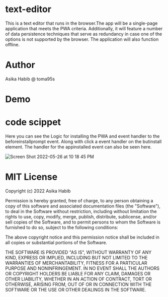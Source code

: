 # text-editor
This is a text editor that runs in the browser.The app will be a single-page application that meets the PWA criteria. Additionally, it will feature a number of data persistence techniques that serve as redundancy in case one of the options is not supported by the browser. The application will also function offline.


# Author

Asika Habib @ toma95s


# Demo




# code scippet

Here you can see the Logic for installing the PWA and event handler to the beforeinstallprompt event. Along with click a event handler on the butinstall element. The handler for the appinstalled event can also be seen here.

![Screen Shot 2022-05-26 at 10 18 45 PM](https://user-images.githubusercontent.com/101033224/170634378-4fcbb88d-8e44-4301-81c6-6e8da814f56a.png)



# MIT License

Copyright (c) 2022 Asika Habib

Permission is hereby granted, free of charge, to any person obtaining a copy
of this software and associated documentation files (the "Software"), to deal
in the Software without restriction, including without limitation the rights
to use, copy, modify, merge, publish, distribute, sublicense, and/or sell
copies of the Software, and to permit persons to whom the Software is
furnished to do so, subject to the following conditions:

The above copyright notice and this permission notice shall be included in all
copies or substantial portions of the Software.

THE SOFTWARE IS PROVIDED "AS IS", WITHOUT WARRANTY OF ANY KIND, EXPRESS OR
IMPLIED, INCLUDING BUT NOT LIMITED TO THE WARRANTIES OF MERCHANTABILITY,
FITNESS FOR A PARTICULAR PURPOSE AND NONINFRINGEMENT. IN NO EVENT SHALL THE
AUTHORS OR COPYRIGHT HOLDERS BE LIABLE FOR ANY CLAIM, DAMAGES OR OTHER
LIABILITY, WHETHER IN AN ACTION OF CONTRACT, TORT OR OTHERWISE, ARISING FROM,
OUT OF OR IN CONNECTION WITH THE SOFTWARE OR THE USE OR OTHER DEALINGS IN THE
SOFTWARE.
